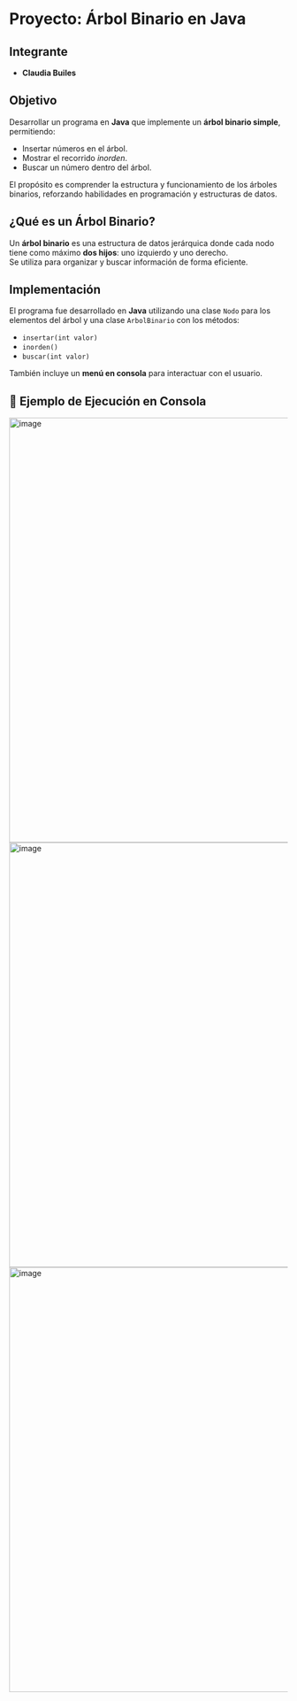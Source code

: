 # Proyecto: Árbol Binario en Java

## Integrante
- **Claudia Builes**

##  Objetivo
Desarrollar un programa en **Java** que implemente un **árbol binario simple**, permitiendo:
- Insertar números en el árbol.
- Mostrar el recorrido *inorden*.
- Buscar un número dentro del árbol.

El propósito es comprender la estructura y funcionamiento de los árboles binarios, reforzando habilidades en programación y estructuras de datos.

## ¿Qué es un Árbol Binario?
Un **árbol binario** es una estructura de datos jerárquica donde cada nodo tiene como máximo **dos hijos**: uno izquierdo y uno derecho.  
Se utiliza para organizar y buscar información de forma eficiente.

## Implementación
El programa fue desarrollado en **Java** utilizando una clase `Nodo` para los elementos del árbol y una clase `ArbolBinario` con los métodos:
- `insertar(int valor)`
- `inorden()`
- `buscar(int valor)`

También incluye un **menú en consola** para interactuar con el usuario.

## 🧪 Ejemplo de Ejecución en Consola

<img width="1366" height="768" alt="image" src="https://github.com/user-attachments/assets/de7a6187-2221-4659-adfb-2a2830602aad" />
<img width="1366" height="768" alt="image" src="https://github.com/user-attachments/assets/707c0ec5-3c4d-40b7-9bbc-96f2a8f8a9d8" />
<img width="1366" height="768" alt="image" src="https://github.com/user-attachments/assets/c0f2fc0d-0fc9-43c0-b063-7aeb268fd424" />


